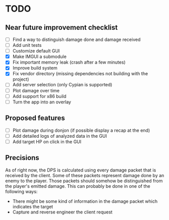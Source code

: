 # TODO

## Near future improvement checklist

- [ ] Find a way to distinguish damage done and damage received
- [ ] Add unit tests
- [ ] Customize default GUI
- [x] Make IMGUI a submodule
- [x] Fix important memory leak (crash after a few minutes)
- [x] Improve build system
- [x] Fix vendor directory (missing dependencies not building with the project)
- [ ] Add server selection (only Cypian is supported)
- [ ] Plot damage over time
- [ ] Add support for x86 build
- [ ] Turn the app into an overlay

## Proposed features

- [ ] Plot damage during donjon (if possible display a recap at the end)
- [ ] Add detailed logs of analyzed data in the GUI
- [ ] Add target HP on click in the GUI

## Precisions

As of right now, the DPS is calculated using every damage packet that is received by the client. Some of these packets represent damage done by an enemy to the player. Those packets should somehow be distinguished from the player's emitted damage. This can probably be done in one of the following ways:

- There might be some kind of information in the damage packet which indicates the target
- Capture and reverse engineer the client request
